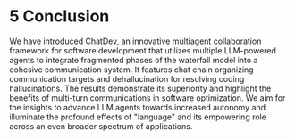 # 5 Conclusion  

We have introduced ChatDev, an innovative multiagent collaboration framework for software development that utilizes multiple LLM-powered agents to integrate fragmented phases of the waterfall model into a cohesive communication system. It features chat chain organizing communication targets and dehallucination for resolving coding hallucinations. The results demonstrate its superiority and highlight the benefits of multi-turn communications in software optimization. We aim for the insights to advance LLM agents towards increased autonomy and illuminate the profound effects of "language" and its empowering role across an even broader spectrum of applications.  

